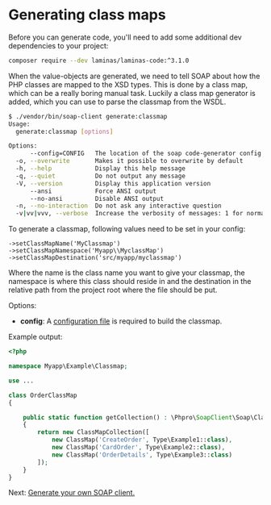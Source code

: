 # Generating class maps

Before you can generate code, you'll need to add some additional dev dependencies to your project:
```sh
composer require --dev laminas/laminas-code:^3.1.0
```

When the value-objects are generated, we need to tell SOAP about how the PHP classes are mapped to the XSD types.
 This is done by a class map, which can be a really boring manual task.
 Luckily a class map generator is added, which you can use to parse the classmap from the WSDL.

```sh
$ ./vendor/bin/soap-client generate:classmap                                                                                                                                    [16:13:31]
Usage:
  generate:classmap [options]

Options:
      --config=CONFIG   The location of the soap code-generator config file
  -o, --overwrite       Makes it possible to overwrite by default
  -h, --help            Display this help message
  -q, --quiet           Do not output any message
  -V, --version         Display this application version
      --ansi            Force ANSI output
      --no-ansi         Disable ANSI output
  -n, --no-interaction  Do not ask any interactive question
  -v|vv|vvv, --verbose  Increase the verbosity of messages: 1 for normal output, 2 for more verbose output and 3 for debug


```

To generate a classmap, following values need to be set in your config:
```
->setClassMapName('MyClassmap')
->setClassMapNamespace('Myapp\\MyclassMap')
->setClassMapDestination('src/myapp/myclassmap')
```

Where the name is the class name you want to give your classmap, the namespace is where this class should reside in and the destination in the relative path from the project root where the file should be put.


Options:

- **config**: A [configuration file](../code-generation/configuration.md) is required to build the classmap. 

 
Example output:

```php
<?php

namespace Myapp\Example\Classmap;

use ...

class OrderClassMap
{

    public static function getCollection() : \Phpro\SoapClient\Soap\ClassMap\ClassMapCollection
    {
        return new ClassMapCollection([
            new ClassMap('CreateOrder', Type\Example1::class),
            new ClassMap('CardOrder', Type\Example2::class),
            new ClassMap('OrderDetails', Type\Example3::class)
        ]);
    }
}
```

Next: [Generate your own SOAP client.](generate-client.md)
